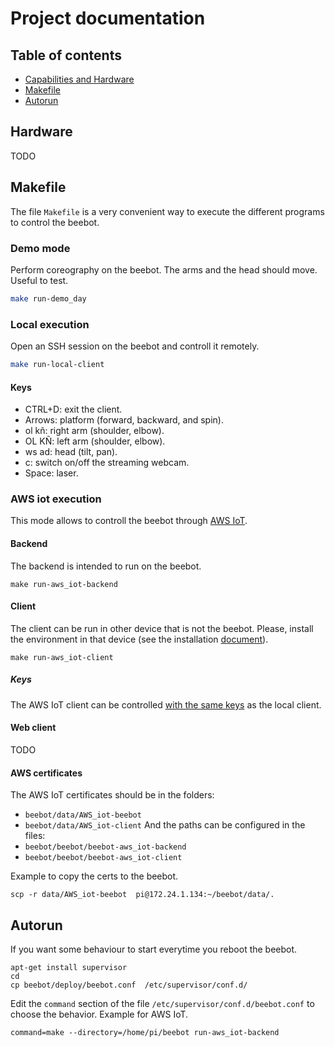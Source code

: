 # Project documentation

## Table of contents
* [Capabilities and Hardware]("#hardware")
* [Makefile]("#makefile")
* [Autorun]("#autorun")


## Hardware  <a name="hardware"></a>
TODO



## Makefile  <a name="makefile"></a>
The file `Makefile` is a very convenient way to execute the different programs to control the beebot.

### Demo mode
Perform coreography on the beebot. The arms and the head should move. Useful to test.
```bash
make run-demo_day
```

### Local execution
Open an SSH session on the beebot and controll it remotely.
```bash
make run-local-client
```
#### Keys <a name="keys"></a>
* CTRL+D: exit the client.
* Arrows: platform (forward, backward, and spin).
* ol kñ: right arm (shoulder, elbow).
* OL KÑ: left arm (shoulder, elbow).
* ws ad: head (tilt, pan).
* c: switch on/off the streaming webcam.
* Space: laser.


### AWS iot execution
This mode allows to controll the beebot through [AWS IoT](https://aws.amazon.com/iot/).

#### Backend
The backend is intended to run on the beebot.
```
make run-aws_iot-backend
```

#### Client
The client can be run in other device that is not the beebot. Please, install the environment in that device (see the installation [document](installation.md#project)).
```
make run-aws_iot-client
```

##### Keys
The AWS IoT client can be controlled [with the same keys](#keys) as the local client.


#### Web client
TODO

#### AWS certificates
The AWS IoT certificates should be in the folders:
* `beebot/data/AWS_iot-beebot`
* `beebot/data/AWS_iot-client`
And the paths can be configured in the files:
* `beebot/beebot/beebot-aws_iot-backend`
* `beebot/beebot/beebot-aws_iot-client`

Example to copy the certs to the beebot.
```
scp -r data/AWS_iot-beebot  pi@172.24.1.134:~/beebot/data/.
```


## Autorun  <a name="autorun"></a>
If you want some behaviour to start everytime you reboot the beebot.
```
apt-get install supervisor
cd
cp beebot/deploy/beebot.conf  /etc/supervisor/conf.d/
```

Edit the `command` section of the file `/etc/supervisor/conf.d/beebot.conf` to choose the behavior.
Example for AWS IoT.
```
command=make --directory=/home/pi/beebot run-aws_iot-backend
```
